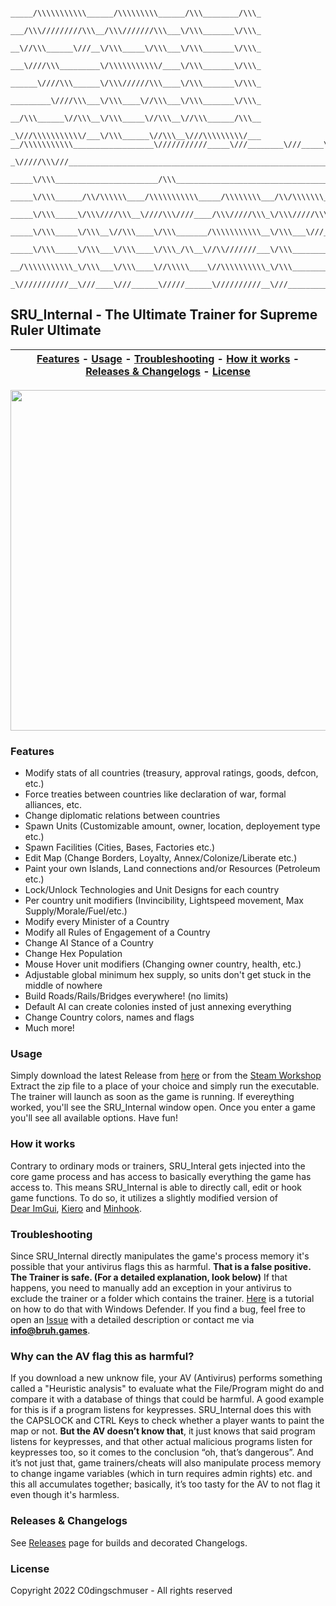 ```
                     _____/\\\\\\\\\\\______/\\\\\\\\\______/\\\________/\\\_
                      ___/\\\/////////\\\__/\\\///////\\\___\/\\\_______\/\\\_
                       __\//\\\______\///__\/\\\_____\/\\\___\/\\\_______\/\\\_
                        ___\////\\\_________\/\\\\\\\\\\\/____\/\\\_______\/\\\_
                         ______\////\\\______\/\\\//////\\\____\/\\\_______\/\\\_
                          _________\////\\\___\/\\\____\//\\\___\/\\\_______\/\\\_
                           __/\\\______\//\\\__\/\\\_____\//\\\__\//\\\______/\\\__
                            _\///\\\\\\\\\\\/___\/\\\______\//\\\__\///\\\\\\\\\/___
__/\\\\\\\\\\\__________________\///////////_____\///________\///_____\/////////______________________/\\\\\\____
 _\/////\\\///________________________________________________________________________________________\////\\\____
  _____\/\\\_______________________/\\\___________________________________________________________________\/\\\____
   _____\/\\\______/\\/\\\\\\____/\\\\\\\\\\\_____/\\\\\\\\___/\\/\\\\\\\___/\\/\\\\\\____/\\\\\\\\\_______\/\\\____
    _____\/\\\_____\/\\\////\\\__\////\\\////____/\\\/////\\\_\/\\\/////\\\_\/\\\////\\\__\////////\\\______\/\\\____
     _____\/\\\_____\/\\\__\//\\\____\/\\\_______/\\\\\\\\\\\__\/\\\___\///__\/\\\__\//\\\___/\\\\\\\\\\_____\/\\\____
      _____\/\\\_____\/\\\___\/\\\____\/\\\_/\\__\//\\///////___\/\\\_________\/\\\___\/\\\__/\\\/////\\\_____\/\\\____
       __/\\\\\\\\\\\_\/\\\___\/\\\____\//\\\\\____\//\\\\\\\\\\_\/\\\_________\/\\\___\/\\\_\//\\\\\\\\/\\__/\\\\\\\\\_
        _\///////////__\///____\///______\/////______\//////////__\///__________\///____\///___\////////\//__\/////////__
```          

## SRU_Internal - The **Ultimate** Trainer for Supreme Ruler Ultimate

| [Features](#features) - [Usage](#usage) - [Troubleshooting](#troubleshooting) - [How it works](#how-it-works) - [Releases & Changelogs](#releases--changelogs) - [License](#license)|
:----------------------------------------------------------: |

<img src="https://bruh.games/internal/sru/github/main.png" width="700" height="545" />

### Features
- Modify stats of all countries (treasury, approval ratings, goods, defcon, etc.)
- Force treaties between countries like declaration of war, formal alliances, etc.
- Change diplomatic relations between countries
- Spawn Units (Customizable amount, owner, location, deployement type etc.)
- Spawn Facilities (Cities, Bases, Factories etc.)
- Edit Map (Change Borders, Loyalty, Annex/Colonize/Liberate etc.)
- Paint your own Islands, Land connections and/or Resources (Petroleum etc.)
- Lock/Unlock Technologies and Unit Designs for each country
- Per country unit modifiers (Invincibility, Lightspeed movement, Max Supply/Morale/Fuel/etc.)
- Modify every Minister of a Country
- Modify all Rules of Engagement of a Country
- Change AI Stance of a Country
- Change Hex Population
- Mouse Hover unit modifiers (Changing owner country, health, etc.)
- Adjustable global minimum hex supply, so units don't get stuck in the middle of nowhere
- Build Roads/Rails/Bridges everywhere! (no limits)
- Default AI can create colonies insted of just annexing everything
- Change Country colors, names and flags
- Much more!

### Usage
Simply download the latest Release from [here](https://github.com/C0dingschmuser/SRU_Internal/releases) or from the [Steam Workshop](https://steamcommunity.com/sharedfiles/filedetails/?id=2874935554)
Extract the zip file to a place of your choice and simply run the executable. The trainer will launch as soon as the game is running.
If evereything worked, you'll see the SRU_Internal window open. Once you enter a game you'll see all available options. Have fun!

### How it works
Contrary to ordinary mods or trainers, SRU_Interal gets injected into the core game process and has access to basically everything the game has access to. This means SRU_Internal is able to directly call, edit or hook game functions. To do so, it utilizes a slightly modified version of <br> [Dear ImGui](https://github.com/ocornut/imgui), [Kiero](https://github.com/Rebzzel/kiero) and [Minhook](https://github.com/TsudaKageyu/minhook).

### Troubleshooting
Since SRU_Internal directly manipulates the game's process memory it's possible that your antivirus flags this as harmful. **That is a false positive. The Trainer is safe. (For a detailed explanation, look below)** If that happens, you need to manually add an exception in your antivirus to exclude the trainer or a folder which contains the trainer. [Here](https://support.microsoft.com/en-us/windows/add-an-exclusion-to-windows-security-811816c0-4dfd-af4a-47e4-c301afe13b26) is a tutorial on how to do that with Windows Defender.
If you find a bug, feel free to open an [Issue](https://github.com/C0dingschmuser/SRU_Internal/issues) with a detailed description or contact me via **info@bruh.games**.

### Why can the AV flag this as harmful?
If you download a new unknow file, your AV (Antivirus) performs something called a "Heuristic analysis" to evaluate what the File/Program might do and compare it with a database of things that could be harmful. A good example for this is if a program listens for keypresses. SRU_Internal does this with the CAPSLOCK and CTRL Keys to check whether a player wants to paint the map or not. **But the AV doesn’t know that**, it just knows that said program listens for keypresses, and that other actual malicious programs listen for keypresses too, so it comes to the conclusion “oh, that’s dangerous”. And it’s not just that, game trainers/cheats will also manipulate process memory to change ingame variables (which in turn requires admin rights) etc. and this all accumulates together; basically, it’s too tasty for the AV to not flag it even though it's harmless.

### Releases & Changelogs
See [Releases](https://github.com/C0dingschmuser/SRU_Internal/releases) page for builds and decorated Changelogs. 

### License
Copyright 2022 C0dingschmuser - All rights reserved
